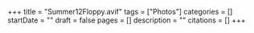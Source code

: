 +++
title = "Summer12Floppy.avif"
tags = ["Photos"]
categories = []
startDate = ""
draft = false
pages = []
description = ""
citations = []
+++
